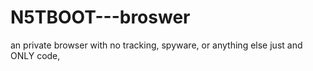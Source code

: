 # N5TBOOT---broswer
an private browser with no tracking, spyware, or anything else just and ONLY code, 
